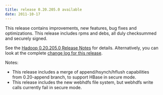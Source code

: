 ```yaml
---
title: release 0.20.205.0 available
date: 2011-10-17
---
```


This release contains improvements, new features, bug fixes and
optimizations. This release includes rpms and debs, all duly checksummed
and securely signed.

See the [Hadoop 0.20.205.0 Release
Notes](http://hadoop.apache.org/docs/r0.20.205.0/releasenotes.html) for
details. Alternatively, you can look at the complete [change log for
this release](http://hadoop.apache.org/docs/r0.20.205.0/changes.html).

Notes:

-   This release includes a merge of append/hsynch/hflush capabilities
from 0.20-append branch, to support HBase in secure mode.
-   This release includes the new webhdfs file system, but webhdfs write
calls currently fail in secure mode.


